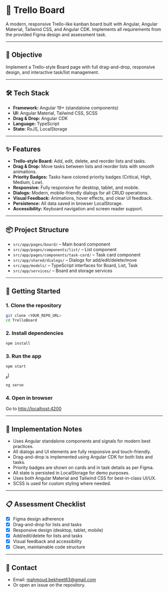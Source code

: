 # 🚀 Trello Board

A modern, responsive Trello-like kanban board built with Angular, Angular Material, Tailwind CSS, and Angular CDK. Implements all requirements from the provided Figma design and assessment task.

---

## 🎯 Objective

Implement a Trello-style Board page with full drag-and-drop, responsive design, and interactive task/list management.

---

## 🛠 Tech Stack

- **Framework:** Angular 19+ (standalone components)
- **UI:** Angular Material, Tailwind CSS, SCSS
- **Drag & Drop:** Angular CDK
- **Language:** TypeScript
- **State:** RxJS, LocalStorage

---

## ✨ Features

- **Trello-style Board:** Add, edit, delete, and reorder lists and tasks.
- **Drag & Drop:** Move tasks between lists and reorder lists with smooth animations.
- **Priority Badges:** Tasks have colored priority badges (Critical, High, Medium, Low).
- **Responsive:** Fully responsive for desktop, tablet, and mobile.
- **Dialogs:** Modern, mobile-friendly dialogs for all CRUD operations.
- **Visual Feedback:** Animations, hover effects, and clear UI feedback.
- **Persistence:** All data saved in browser LocalStorage.
- **Accessibility:** Keyboard navigation and screen reader support.

---

## 📦 Project Structure

- `src/app/pages/board/` – Main board component
- `src/app/pages/components/list/` – List component
- `src/app/pages/components/task-card/` – Task card component
- `src/app/shared/dialogs/` – Dialogs for add/edit/delete/move
- `src/app/models/` – TypeScript interfaces for Board, List, Task
- `src/app/services/` – Board and storage services

---

## 🚀 Getting Started

### 1. **Clone the repository**
```bash
git clone <YOUR_REPO_URL>
cd TrelloBoard
```

### 2. **Install dependencies**
```bash
npm install
```

### 3. **Run the app**
```bash
npm start
```
أو
```bash
ng serve
```

### 4. **Open in browser**
Go to [http://localhost:4200](http://localhost:4200)

---

## 📝 Implementation Notes

- Uses Angular standalone components and signals for modern best practices.
- All dialogs and UI elements are fully responsive and touch-friendly.
- Drag-and-drop is implemented using Angular CDK for both lists and tasks.
- Priority badges are shown on cards and in task details as per Figma.
- All state is persisted in LocalStorage for demo purposes.
- Uses both Angular Material and Tailwind CSS for best-in-class UI/UX.
- SCSS is used for custom styling where needed.

---

## 📋 Assessment Checklist

- [x] Figma design adherence
- [x] Drag-and-drop for lists and tasks
- [x] Responsive design (desktop, tablet, mobile)
- [x] Add/edit/delete for lists and tasks
- [x] Visual feedback and accessibility
- [x] Clean, maintainable code structure

---

## 📢 Contact

- Email: mahmoud.bekheet63@gmail.com
- Or open an issue on the repository.
